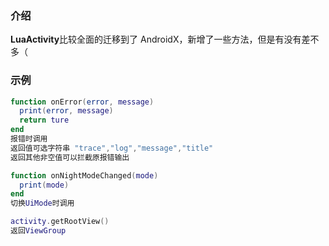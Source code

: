 ### 介绍
**LuaActivity**比较全面的迁移到了 AndroidX，新增了一些方法，但是有没有差不多（


### 示例

```lua
function onError(error, message)
  print(error, message)
  return ture
end
报错时调用
返回值可选字符串 "trace","log","message","title"
返回其他非空值可以拦截原报错输出

function onNightModeChanged(mode)
  print(mode)
end
切换UiMode时调用

activity.getRootView()
返回ViewGroup
```
